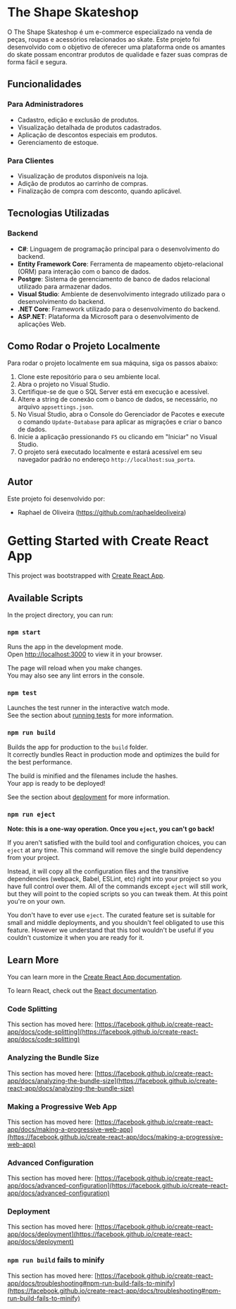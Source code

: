 # The Shape Skateshop

O The Shape Skateshop é um e-commerce especializado na venda de peças, roupas e acessórios relacionados ao skate. Este projeto foi desenvolvido com o objetivo de oferecer uma plataforma onde os amantes do skate possam encontrar produtos de qualidade e fazer suas compras de forma fácil e segura.

## Funcionalidades

### Para Administradores
- Cadastro, edição e exclusão de produtos.
- Visualização detalhada de produtos cadastrados.
- Aplicação de descontos especiais em produtos.
- Gerenciamento de estoque.

### Para Clientes
- Visualização de produtos disponíveis na loja.
- Adição de produtos ao carrinho de compras.
- Finalização de compra com desconto, quando aplicável.

## Tecnologias Utilizadas

### Backend
- **C#**: Linguagem de programação principal para o desenvolvimento do backend.
- **Entity Framework Core**: Ferramenta de mapeamento objeto-relacional (ORM) para interação com o banco de dados.
- **Postgre**: Sistema de gerenciamento de banco de dados relacional utilizado para armazenar dados.
- **Visual Studio**: Ambiente de desenvolvimento integrado utilizado para o desenvolvimento do backend.
- **.NET Core**: Framework utilizado para o desenvolvimento do backend.
- **ASP.NET**: Plataforma da Microsoft para o desenvolvimento de aplicações Web.

## Como Rodar o Projeto Localmente

Para rodar o projeto localmente em sua máquina, siga os passos abaixo:

1. Clone este repositório para o seu ambiente local.
2. Abra o projeto no Visual Studio.
3. Certifique-se de que o SQL Server está em execução e acessível.
4. Altere a string de conexão com o banco de dados, se necessário, no arquivo `appsettings.json`.
5. No Visual Studio, abra o Console do Gerenciador de Pacotes e execute o comando `Update-Database` para aplicar as migrações e criar o banco de dados.
6. Inicie a aplicação pressionando `F5` ou clicando em "Iniciar" no Visual Studio.
7. O projeto será executado localmente e estará acessível em seu navegador padrão no endereço `http://localhost:sua_porta`.

## Autor

Este projeto foi desenvolvido por:
 - Raphael de Oliveira (https://github.com/raphaeldeoliveira)







# Getting Started with Create React App

This project was bootstrapped with [Create React App](https://github.com/facebook/create-react-app).

## Available Scripts

In the project directory, you can run:

### `npm start`

Runs the app in the development mode.\
Open [http://localhost:3000](http://localhost:3000) to view it in your browser.

The page will reload when you make changes.\
You may also see any lint errors in the console.

### `npm test`

Launches the test runner in the interactive watch mode.\
See the section about [running tests](https://facebook.github.io/create-react-app/docs/running-tests) for more information.

### `npm run build`

Builds the app for production to the `build` folder.\
It correctly bundles React in production mode and optimizes the build for the best performance.

The build is minified and the filenames include the hashes.\
Your app is ready to be deployed!

See the section about [deployment](https://facebook.github.io/create-react-app/docs/deployment) for more information.

### `npm run eject`

**Note: this is a one-way operation. Once you `eject`, you can't go back!**

If you aren't satisfied with the build tool and configuration choices, you can `eject` at any time. This command will remove the single build dependency from your project.

Instead, it will copy all the configuration files and the transitive dependencies (webpack, Babel, ESLint, etc) right into your project so you have full control over them. All of the commands except `eject` will still work, but they will point to the copied scripts so you can tweak them. At this point you're on your own.

You don't have to ever use `eject`. The curated feature set is suitable for small and middle deployments, and you shouldn't feel obligated to use this feature. However we understand that this tool wouldn't be useful if you couldn't customize it when you are ready for it.

## Learn More

You can learn more in the [Create React App documentation](https://facebook.github.io/create-react-app/docs/getting-started).

To learn React, check out the [React documentation](https://reactjs.org/).

### Code Splitting

This section has moved here: [https://facebook.github.io/create-react-app/docs/code-splitting](https://facebook.github.io/create-react-app/docs/code-splitting)

### Analyzing the Bundle Size

This section has moved here: [https://facebook.github.io/create-react-app/docs/analyzing-the-bundle-size](https://facebook.github.io/create-react-app/docs/analyzing-the-bundle-size)

### Making a Progressive Web App

This section has moved here: [https://facebook.github.io/create-react-app/docs/making-a-progressive-web-app](https://facebook.github.io/create-react-app/docs/making-a-progressive-web-app)

### Advanced Configuration

This section has moved here: [https://facebook.github.io/create-react-app/docs/advanced-configuration](https://facebook.github.io/create-react-app/docs/advanced-configuration)

### Deployment

This section has moved here: [https://facebook.github.io/create-react-app/docs/deployment](https://facebook.github.io/create-react-app/docs/deployment)

### `npm run build` fails to minify

This section has moved here: [https://facebook.github.io/create-react-app/docs/troubleshooting#npm-run-build-fails-to-minify](https://facebook.github.io/create-react-app/docs/troubleshooting#npm-run-build-fails-to-minify)
